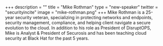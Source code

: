 +++
description = ""
title = "Mike Rothman"
type = "new-speaker"
twitter = "securityincite"
image = "mike-rothman.png"
+++
Mike Rothman is a 25-year security veteran, specializing in protecting networks and endpoints, security management, compliance, and helping client navigate a secure evolution to the cloud. In addition to his role as President of DisruptOPS, Mike is Analyst & President of Securosis and has been teaching cloud security at Black Hat for the past 5 years.